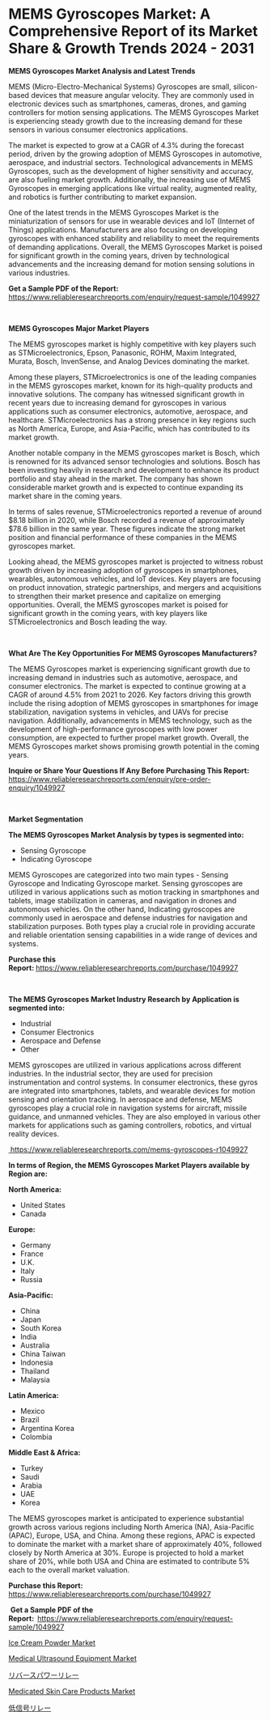 <p><h1>MEMS Gyroscopes Market: A Comprehensive Report of its Market Share & Growth Trends 2024 - 2031</h1></p><p><strong>MEMS Gyroscopes Market Analysis and Latest Trends</strong></p>
<p><p>MEMS (Micro-Electro-Mechanical Systems) Gyroscopes are small, silicon-based devices that measure angular velocity. They are commonly used in electronic devices such as smartphones, cameras, drones, and gaming controllers for motion sensing applications. The MEMS Gyroscopes Market is experiencing steady growth due to the increasing demand for these sensors in various consumer electronics applications.</p><p>The market is expected to grow at a CAGR of 4.3% during the forecast period, driven by the growing adoption of MEMS Gyroscopes in automotive, aerospace, and industrial sectors. Technological advancements in MEMS Gyroscopes, such as the development of higher sensitivity and accuracy, are also fueling market growth. Additionally, the increasing use of MEMS Gyroscopes in emerging applications like virtual reality, augmented reality, and robotics is further contributing to market expansion.</p><p>One of the latest trends in the MEMS Gyroscopes Market is the miniaturization of sensors for use in wearable devices and IoT (Internet of Things) applications. Manufacturers are also focusing on developing gyroscopes with enhanced stability and reliability to meet the requirements of demanding applications. Overall, the MEMS Gyroscopes Market is poised for significant growth in the coming years, driven by technological advancements and the increasing demand for motion sensing solutions in various industries.</p></p>
<p><strong>Get a Sample PDF of the Report:&nbsp;</strong> <a href="https://www.reliableresearchreports.com/enquiry/request-sample/1049927">https://www.reliableresearchreports.com/enquiry/request-sample/1049927</a></p>
<p>&nbsp;</p>
<p><strong>MEMS Gyroscopes Major Market Players</strong></p>
<p><p>The MEMS gyroscopes market is highly competitive with key players such as STMicroelectronics, Epson, Panasonic, ROHM, Maxim Integrated, Murata, Bosch, InvenSense, and Analog Devices dominating the market. </p><p>Among these players, STMicroelectronics is one of the leading companies in the MEMS gyroscopes market, known for its high-quality products and innovative solutions. The company has witnessed significant growth in recent years due to increasing demand for gyroscopes in various applications such as consumer electronics, automotive, aerospace, and healthcare. STMicroelectronics has a strong presence in key regions such as North America, Europe, and Asia-Pacific, which has contributed to its market growth.</p><p>Another notable company in the MEMS gyroscopes market is Bosch, which is renowned for its advanced sensor technologies and solutions. Bosch has been investing heavily in research and development to enhance its product portfolio and stay ahead in the market. The company has shown considerable market growth and is expected to continue expanding its market share in the coming years.</p><p>In terms of sales revenue, STMicroelectronics reported a revenue of around $8.18 billion in 2020, while Bosch recorded a revenue of approximately $78.6 billion in the same year. These figures indicate the strong market position and financial performance of these companies in the MEMS gyroscopes market.</p><p>Looking ahead, the MEMS gyroscopes market is projected to witness robust growth driven by increasing adoption of gyroscopes in smartphones, wearables, autonomous vehicles, and IoT devices. Key players are focusing on product innovation, strategic partnerships, and mergers and acquisitions to strengthen their market presence and capitalize on emerging opportunities. Overall, the MEMS gyroscopes market is poised for significant growth in the coming years, with key players like STMicroelectronics and Bosch leading the way.</p></p>
<p>&nbsp;</p>
<p><strong>What Are The Key Opportunities For MEMS Gyroscopes Manufacturers?</strong></p>
<p><p>The MEMS Gyroscopes market is experiencing significant growth due to increasing demand in industries such as automotive, aerospace, and consumer electronics. The market is expected to continue growing at a CAGR of around 4.5% from 2021 to 2026. Key factors driving this growth include the rising adoption of MEMS gyroscopes in smartphones for image stabilization, navigation systems in vehicles, and UAVs for precise navigation. Additionally, advancements in MEMS technology, such as the development of high-performance gyroscopes with low power consumption, are expected to further propel market growth. Overall, the MEMS Gyroscopes market shows promising growth potential in the coming years.</p></p>
<p><strong>Inquire or Share Your Questions If Any Before Purchasing This Report:</strong> <a href="https://www.reliableresearchreports.com/enquiry/pre-order-enquiry/1049927">https://www.reliableresearchreports.com/enquiry/pre-order-enquiry/1049927</a></p>
<p>&nbsp;</p>
<p><strong>Market Segmentation</strong></p>
<p><strong>The MEMS Gyroscopes Market Analysis by types is segmented into:</strong></p>
<p><ul><li>Sensing Gyroscope</li><li>Indicating Gyroscope</li></ul></p>
<p><p>MEMS Gyroscopes are categorized into two main types - Sensing Gyroscope and Indicating Gyroscope market. Sensing gyroscopes are utilized in various applications such as motion tracking in smartphones and tablets, image stabilization in cameras, and navigation in drones and autonomous vehicles. On the other hand, Indicating gyroscopes are commonly used in aerospace and defense industries for navigation and stabilization purposes. Both types play a crucial role in providing accurate and reliable orientation sensing capabilities in a wide range of devices and systems.</p></p>
<p><strong>Purchase this Report:&nbsp;</strong><a href="https://www.reliableresearchreports.com/purchase/1049927">https://www.reliableresearchreports.com/purchase/1049927</a></p>
<p>&nbsp;</p>
<p><strong>The MEMS Gyroscopes Market Industry Research by Application is segmented into:</strong></p>
<p><ul><li>Industrial</li><li>Consumer Electronics</li><li>Aerospace and Defense</li><li>Other</li></ul></p>
<p><p>MEMS gyroscopes are utilized in various applications across different industries. In the industrial sector, they are used for precision instrumentation and control systems. In consumer electronics, these gyros are integrated into smartphones, tablets, and wearable devices for motion sensing and orientation tracking. In aerospace and defense, MEMS gyroscopes play a crucial role in navigation systems for aircraft, missile guidance, and unmanned vehicles. They are also employed in various other markets for applications such as gaming controllers, robotics, and virtual reality devices.</p></p>
<p><a href="https://www.reliableresearchreports.com/mems-gyroscopes-r1049927">&nbsp;https://www.reliableresearchreports.com/mems-gyroscopes-r1049927</a></p>
<p><strong>In terms of Region, the MEMS Gyroscopes Market Players available by Region are:</strong></p>
<p>
    <p> <strong> North America: </strong>
        <ul>
            <li>United States</li>
            <li>Canada</li>
        </ul>
        </p> 
    <p> <strong> Europe: </strong>
        <ul>
            <li>Germany</li>
            <li>France</li>
            <li>U.K.</li>
            <li>Italy</li>
            <li>Russia</li>
        </ul>
        </p> 
    <p> <strong> Asia-Pacific: </strong>
        <ul>
            <li>China</li>
            <li>Japan</li>
            <li>South Korea</li>
            <li>India</li>
            <li>Australia</li>
            <li>China Taiwan</li>
            <li>Indonesia</li>
            <li>Thailand</li>
            <li>Malaysia</li>
        </ul>
        </p> 
    <p> <strong> Latin America: </strong>
        <ul>
            <li>Mexico</li>
            <li>Brazil</li>
            <li>Argentina Korea</li>
            <li>Colombia</li>
        </ul>
        </p> 
    <p> <strong> Middle East & Africa: </strong>
        <ul>
            <li>Turkey</li>
            <li>Saudi</li>
            <li>Arabia</li>
            <li>UAE</li>
            <li>Korea</li>
        </ul>
    </p>
    </p>
<p><p>The MEMS gyroscopes market is anticipated to experience substantial growth across various regions including North America (NA), Asia-Pacific (APAC), Europe, USA, and China. Among these regions, APAC is expected to dominate the market with a market share of approximately 40%, followed closely by North America at 30%. Europe is projected to hold a market share of 20%, while both USA and China are estimated to contribute 5% each to the overall market valuation.</p></p>
<p><strong>Purchase this Report: </strong><a href="https://www.reliableresearchreports.com/purchase/1049927">https://www.reliableresearchreports.com/purchase/1049927</a></p>
<p>&nbsp;<strong>Get a Sample PDF of the Report:&nbsp;&nbsp;</strong><a href="https://www.reliableresearchreports.com/enquiry/request-sample/1049927">https://www.reliableresearchreports.com/enquiry/request-sample/1049927</a></p>
<p><strong></strong></p>
<p><p><a href="https://www.linkedin.com/pulse/ice-cream-powder-market-outlook-industry-overview-forecast-2024-pkcic">Ice Cream Powder Market</a></p><p><a href="https://github.com/beatblasta/Market-Research-Report-List-3/blob/main/medical-ultrasound-equipment-market.md">Medical Ultrasound Equipment Market</a></p><p><a href="https://github.com/RaeJenkins1952/Market-Research-Report-List-1/blob/main/817521653330.md">リバースパワーリレー</a></p><p><a href="https://github.com/shotows/Market-Research-Report-List-2/blob/main/medicated-skin-care-products-market.md">Medicated Skin Care Products Market</a></p><p><a href="https://github.com/andrade7361/Market-Research-Report-List-1/blob/main/954721253329.md">低信号リレー</a></p></p>